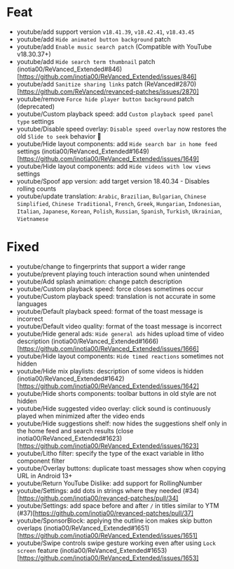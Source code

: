 # Feat

- youtube/add support version `v18.41.39`, `v18.42.41`, `v18.43.45`
- youtube/add `Hide animated button background` patch
- youtube/add `Enable music search patch` (Compatible with YouTube v18.30.37+)
- youtube/add `Hide search term thumbnail` patch (inotia00/ReVanced_Extended#846)[https://github.com/inotia00/ReVanced_Extended/issues/846]
- youtube/add `Sanitize sharing links` patch (ReVanced#2870)[https://github.com/ReVanced/revanced-patches/issues/2870]
- youtube/remove `Force hide player button background` patch (deprecated)
- youtube/Custom playback speed: add `Custom playback speed panel type` settings
- youtube/Disable speed overlay: `Disable speed overlay` now restores the old `Slide to seek` behavior 🥳
- youtube/Hide layout components: add `Hide search bar in home feed` settings (inotia00/ReVanced_Extended#1649)[https://github.com/inotia00/ReVanced_Extended/issues/1649]
- youtube/Hide layout components: add `Hide videos with low views` settings
- youtube/Spoof app version: add target version 18.40.34 - Disables rolling counts
- youtube/update translation: `Arabic`, `Brazilian`, `Bulgarian`, `Chinese Simplified`, `Chinese Traditional`, `French`, `Greek`, `Hungarian`, `Indonesian`, `Italian`, `Japanese`, `Korean`, `Polish`, `Russian`, `Spanish`, `Turkish`, `Ukrainian`, `Vietnamese`

# Fixed

- youtube/change to fingerprints that support a wider range
- youtube/prevent playing touch interaction sound when unintended
- youtube/Add splash animation: change patch description
- youtube/Custom playback speed: force closes sometimes occur
- youtube/Custom playback speed: translation is not accurate in some languages
- youtube/Default playback speed: format of the toast message is incorrect
- youtube/Default video quality: format of the toast message is incorrect
- youtube/Hide general ads: `Hide general ads` hides upload time of video description (inotia00/ReVanced_Extended#1666)[https://github.com/inotia00/ReVanced_Extended/issues/1666]
- youtube/Hide layout components: `Hide timed reactions` sometimes not hidden
- youtube/Hide mix playlists: description of some videos is hidden (inotia00/ReVanced_Extended#1642)[https://github.com/inotia00/ReVanced_Extended/issues/1642]
- youtube/Hide shorts components: toolbar buttons in old style are not hidden
- youtube/Hide suggested video overlay: click sound is continuously played when minimized after the video ends
- youtube/Hide suggestions shelf: now hides the suggestions shelf only in the home feed and search results (close inotia00/ReVanced_Extended#1623)[https://github.com/inotia00/ReVanced_Extended/issues/1623]
- youtube/Litho filter: specify the type of the exact variable in litho component filter
- youtube/Overlay buttons: duplicate toast messages show when copying URL in Android 13+
- youtube/Return YouTube Dislike: add support for RollingNumber
- youtube/Settings: add dots in strings where they needed (#34)[https://github.com/inotia00/revanced-patches/pull/34]
- youtube/Settings: add space before and after `/` in titles similar to YTM (#37)[https://github.com/inotia00/revanced-patches/pull/37]
- youtube/SponsorBlock: applying the outline icon makes skip button overlaps (inotia00/ReVanced_Extended#1651)[https://github.com/inotia00/ReVanced_Extended/issues/1651]
- youtube/Swipe controls swipe gesture working even after using `Lock screen` feature (inotia00/ReVanced_Extended#1653)[https://github.com/inotia00/ReVanced_Extended/issues/1653]

